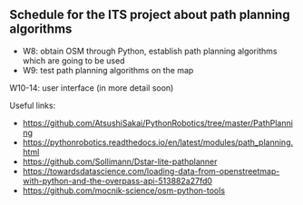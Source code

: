 ## Schedule for the ITS project about path planning algorithms 

* W8: obtain OSM through Python, establish path planning algorithms which are going to be used 
* W9: test path planning algorithms on the map 

W10-14: user interface (in more detail soon) 

Useful links: 
* https://github.com/AtsushiSakai/PythonRobotics/tree/master/PathPlanning
* https://pythonrobotics.readthedocs.io/en/latest/modules/path_planning.html
* https://github.com/Sollimann/Dstar-lite-pathplanner
* https://towardsdatascience.com/loading-data-from-openstreetmap-with-python-and-the-overpass-api-513882a27fd0
* https://github.com/mocnik-science/osm-python-tools
